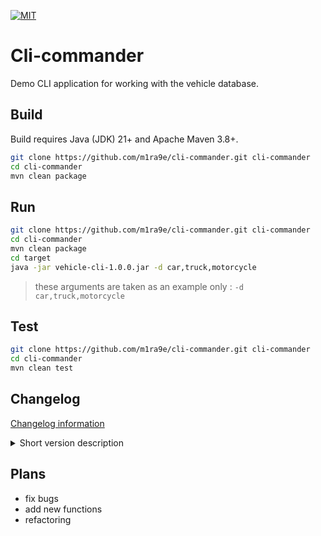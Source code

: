 [![MIT](https://img.shields.io/github/license/m1ra9e/cli-commander?color=blue)](./LICENSE)

# Cli-commander

Demo CLI application for working with the vehicle database.

## Build

Build requires Java (JDK) 21+ and Apache Maven 3.8+.

```sh
git clone https://github.com/m1ra9e/cli-commander.git cli-commander
cd cli-commander
mvn clean package
```

## Run

```sh
git clone https://github.com/m1ra9e/cli-commander.git cli-commander
cd cli-commander
mvn clean package
cd target
java -jar vehicle-cli-1.0.0.jar -d car,truck,motorcycle
```

> these arguments are taken as an example only : `-d car,truck,motorcycle`

## Test

```sh
git clone https://github.com/m1ra9e/cli-commander.git cli-commander
cd cli-commander
mvn clean test
```

## Changelog

[Changelog information](CHANGELOG.md)

<details>
  <summary>Short version description</summary>

  | version | description                          |
  | ------- | ------------------------------------ |
  | 1.0.0   | simple base logic of cli application |

</details>

## Plans

- fix bugs
- add new functions
- refactoring
